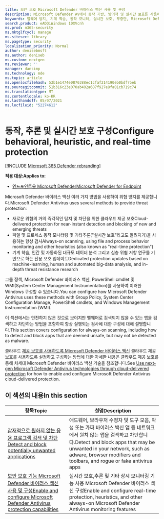 ```yaml
---
title: 보안 보호 Microsoft Defender 바이러스 백신 사용 및 구성
description: Microsoft Defender AV에서 동작 기반, 방어적 및 실시간 보호를 사용하도록 설정할 수 있습니다.
keywords: 맬웨어 방지, 기계 학습, 동작 모니터, 실시간 보호, 무중단, Microsoft Defender 바이러스 백신, 맬웨어 방지, 보안, defender
search.product: eADQiWindows 10XVcnh
ms.prod: m365-security
ms.mktglfcycl: manage
ms.sitesec: library
ms.pagetype: security
localization_priority: Normal
author: denisebmsft
ms.author: deniseb
ms.custom: nextgen
ms.reviewer: ''
manager: dansimp
ms.technology: mde
ms.topic: article
ms.openlocfilehash: 53b1e1474e0870388ec1cfaf214190eb0bdf7beb
ms.sourcegitcommit: 51b316c23e070ab402a687f927e8fa01cb719c74
ms.translationtype: MT
ms.contentlocale: ko-KR
ms.lasthandoff: 05/07/2021
ms.locfileid: "52274612"
---
```

# <a name="configure-behavioral-heuristic-and-real-time-protection"></a><span data-ttu-id="6a21c-104">동작, 추론 및 실시간 보호 구성</span><span class="sxs-lookup"><span data-stu-id="6a21c-104">Configure behavioral, heuristic, and real-time protection</span></span>

[!INCLUDE [Microsoft 365 Defender rebranding](../../includes/microsoft-defender.md)]


<span data-ttu-id="6a21c-105">**적용 대상:**</span><span class="sxs-lookup"><span data-stu-id="6a21c-105">**Applies to:**</span></span>

- [<span data-ttu-id="6a21c-106">엔드포인트용 Microsoft Defender</span><span class="sxs-lookup"><span data-stu-id="6a21c-106">Microsoft Defender for Endpoint</span></span>](/microsoft-365/security/defender-endpoint/)

<span data-ttu-id="6a21c-107">Microsoft Defender 바이러스 백신 여러 가지 방법을 사용하여 위협 방지를 제공합니다.</span><span class="sxs-lookup"><span data-stu-id="6a21c-107">Microsoft Defender Antivirus uses several methods to provide threat protection:</span></span>

- <span data-ttu-id="6a21c-108">새로운 위협의 거의 즉각적인 탐지 및 차단을 위한 클라우드 제공 보호</span><span class="sxs-lookup"><span data-stu-id="6a21c-108">Cloud-delivered protection for near-instant detection and blocking of new and emerging threats</span></span>
- <span data-ttu-id="6a21c-109">파일 및 프로세스 동작 모니터링 및 기타추론("실시간 보호"라고도 알려지기)을 사용하는 항상 검사</span><span class="sxs-lookup"><span data-stu-id="6a21c-109">Always-on scanning, using file and process behavior monitoring and other heuristics (also known as "real-time protection")</span></span>
- <span data-ttu-id="6a21c-110">기계 학습, 인간 및 자동화된 대규모 데이터 분석 그리고 심층 위협 저항 연구를 기반으로 하는 전용 보호 업데이트</span><span class="sxs-lookup"><span data-stu-id="6a21c-110">Dedicated protection updates based on machine-learning, human and automated big-data analysis, and in-depth threat resistance research</span></span>

<span data-ttu-id="6a21c-111">그룹 정책, Microsoft Defender 바이러스 백신, PowerShell cmdlet 및 WMI(System Center Management Instrumentation)를 사용하여 이러한 Windows 구성할 수 있습니다.</span><span class="sxs-lookup"><span data-stu-id="6a21c-111">You can configure how Microsoft Defender Antivirus uses these methods with Group Policy, System Center Configuration Manage, PowerShell cmdlets, and Windows Management Instrumentation (WMI).</span></span>

<span data-ttu-id="6a21c-112">이 섹션에서는 안전하지 않은 것으로 보이지만 맬웨어로 검색되지 않을 수 있는 앱을 검색하고 차단하는 방법을 포함하여 항상 실행되는 검사에 대한 구성에 대해 설명합니다.</span><span class="sxs-lookup"><span data-stu-id="6a21c-112">This section covers configuration for always-on scanning, including how to detect and block apps that are deemed unsafe, but may not be detected as malware.</span></span>

<span data-ttu-id="6a21c-113">클라우드 [제공 보호를 사용하도록 Microsoft Defender 바이러스 백신](cloud-protection-microsoft-defender-antivirus.md) 클라우드 제공 보호를 사용하도록 설정하고 구성하는 방법에 대한 자세한 내용은 클라우드 제공 보호를 통해 차세대 Microsoft Defender 바이러스 백신 기술을 참조합니다.</span><span class="sxs-lookup"><span data-stu-id="6a21c-113">See [Use next-gen Microsoft Defender Antivirus technologies through cloud-delivered protection](cloud-protection-microsoft-defender-antivirus.md) for how to enable and configure Microsoft Defender Antivirus cloud-delivered protection.</span></span>

## <a name="in-this-section"></a><span data-ttu-id="6a21c-114">이 섹션의 내용</span><span class="sxs-lookup"><span data-stu-id="6a21c-114">In this section</span></span>

 <span data-ttu-id="6a21c-115">항목</span><span class="sxs-lookup"><span data-stu-id="6a21c-115">Topic</span></span> | <span data-ttu-id="6a21c-116">설명</span><span class="sxs-lookup"><span data-stu-id="6a21c-116">Description</span></span>
---|---
[<span data-ttu-id="6a21c-117">잠재적으로 원하지 않는 응용 프로그램 검색 및 차단</span><span class="sxs-lookup"><span data-stu-id="6a21c-117">Detect and block potentially unwanted applications</span></span>](detect-block-potentially-unwanted-apps-microsoft-defender-antivirus.md) | <span data-ttu-id="6a21c-118">애드웨어, 브라우저 수정자 및 도구 모음, 악성 또는 가짜 바이러스 백신 앱 등 네트워크에서 원치 않는 앱을 검색하고 차단합니다.</span><span class="sxs-lookup"><span data-stu-id="6a21c-118">Detect and block apps that may be unwanted in your network, such as adware, browser modifiers and toolbars, and rogue or fake antivirus apps</span></span>
[<span data-ttu-id="6a21c-119">보안 보호 기능 Microsoft Defender 바이러스 백신 사용 및 구성</span><span class="sxs-lookup"><span data-stu-id="6a21c-119">Enable and configure Microsoft Defender Antivirus protection capabilities</span></span>](configure-real-time-protection-microsoft-defender-antivirus.md) | <span data-ttu-id="6a21c-120">실시간 보호,추론 및 기타 상시 모니터링 기능 사용 Microsoft Defender 바이러스 백신 구성</span><span class="sxs-lookup"><span data-stu-id="6a21c-120">Enable and configure real-time protection, heuristics, and other always-on Microsoft Defender Antivirus monitoring features</span></span>